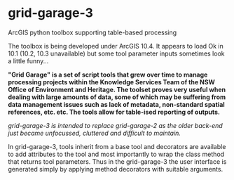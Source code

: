 # grid-garage-3
ArcGIS python toolbox supporting table-based processing

The toolbox is being developed under ArcGIS 10.4. It appears to load Ok in 10.1 (10.2, 10.3 unavailable) but some tool parameter inputs sometimes look a little funny...

**"Grid Garage" is a set of script tools that grew over time to manage processing projects within the Knowledge Services Team of the NSW Office of Environment and Heritage. The toolset proves very useful when dealing with large amounts of data, some of which may be suffering from data management issues such as lack of metadata, non-standard spatial references, etc. etc. The tools allow for table-ised reporting of outputs.**

*grid-garage-3 is intended to replace grid-garage-2 as the older back-end just became unfocussed, cluttered and difficult to maintain.* 

In grid-garage-3, tools inherit from a base tool and decorators are available to add attributes to the tool and most importantly to wrap the class method that returns tool parameters. Thus in the grid-garage-3 the user interface is generated simply by applying method decorators with suitable arguments.
